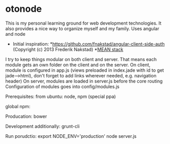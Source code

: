 otonode
=======

This is my personal learning ground for web development technologies. It also provides a nice way to organize myself and my family.
Uses angular and node

* Initial inspiration:
   *https://github.com/fnakstad/angular-client-side-auth (Copyright (c) 2013 Frederik Nakstad)
   *[MEAN stack](http://mean.io/)

I try to keep things modular on both client and server. That means each module gets an own folder on the client and on the server.
On client, module is configured in app.js (views preloaded in index.jade with id to get jade-->html), don't forget to add links wherever needed, e.g. navigation header)
On server, modules are loaded in server.js before the core routing
Configuration of modules goes into config/modules.js

Prerequisites:
from ubuntu: node, npm (special ppa)

global npm:

Producation:
bower

Development additionally:
grunt-cli


Run porudctio:
export NODE_ENV='production'
node server.js